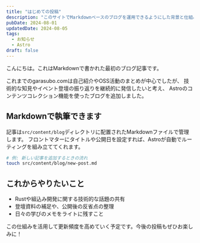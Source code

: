 ```yaml
---
title: "はじめての投稿"
description: "このサイトでMarkdownベースのブログを運用できるようにした背景と仕組みを紹介します。"
pubDate: 2024-08-01
updatedDate: 2024-08-05
tags:
  - お知らせ
  - Astro
draft: false
---
```


こんにちは。これはMarkdownで書かれた最初のブログ記事です。

これまでのgarasubo.comは自己紹介やOSS活動のまとめが中心でしたが、
技術的な知見やイベント登壇の振り返りを継続的に発信したいと考え、
Astroのコンテンツコレクション機能を使ったブログを追加しました。

## Markdownで執筆できます

記事は`src/content/blog`ディレクトリに配置されたMarkdownファイルで管理します。
フロントマターにタイトルや公開日を設定すれば、Astroが自動でルーティングを組み立ててくれます。

```bash
# 例: 新しい記事を追加するときの流れ
touch src/content/blog/new-post.md
```

## これからやりたいこと

- Rustや組込み開発に関する技術的な話題の共有
- 登壇資料の補足や、公開後の反省点の整理
- 日々の学びのメモをライトに残すこと

この仕組みを活用して更新頻度を高めていく予定です。今後の投稿もぜひお楽しみに！
